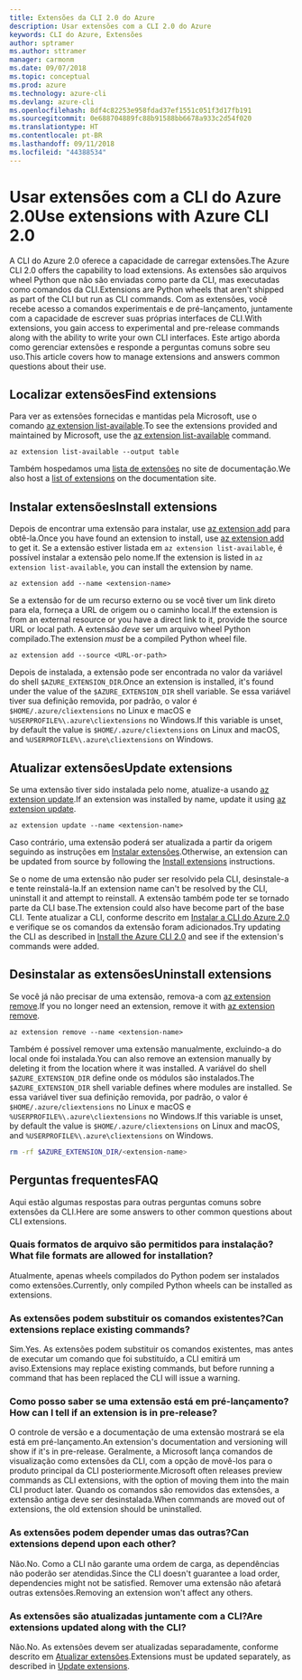 ```yaml
---
title: Extensões da CLI 2.0 do Azure
description: Usar extensões com a CLI 2.0 do Azure
keywords: CLI do Azure, Extensões
author: sptramer
ms.author: sttramer
manager: carmonm
ms.date: 09/07/2018
ms.topic: conceptual
ms.prod: azure
ms.technology: azure-cli
ms.devlang: azure-cli
ms.openlocfilehash: 8df4c82253e958fdad37ef1551c051f3d17fb191
ms.sourcegitcommit: 0e688704889fc88b91588bb6678a933c2d54f020
ms.translationtype: HT
ms.contentlocale: pt-BR
ms.lasthandoff: 09/11/2018
ms.locfileid: "44388534"
---
```

# <a name="use-extensions-with-azure-cli-20"></a><span data-ttu-id="81cf4-104">Usar extensões com a CLI do Azure 2.0</span><span class="sxs-lookup"><span data-stu-id="81cf4-104">Use extensions with Azure CLI 2.0</span></span>

<span data-ttu-id="81cf4-105">A CLI do Azure 2.0 oferece a capacidade de carregar extensões.</span><span class="sxs-lookup"><span data-stu-id="81cf4-105">The Azure CLI 2.0 offers the capability to load extensions.</span></span> <span data-ttu-id="81cf4-106">As extensões são arquivos wheel Python que não são enviadas como parte da CLI, mas executadas como comandos da CLI.</span><span class="sxs-lookup"><span data-stu-id="81cf4-106">Extensions are Python wheels that aren't shipped as part of the CLI but run as CLI commands.</span></span>
<span data-ttu-id="81cf4-107">Com as extensões, você recebe acesso a comandos experimentais e de pré-lançamento, juntamente com a capacidade de escrever suas próprias interfaces de CLI.</span><span class="sxs-lookup"><span data-stu-id="81cf4-107">With extensions, you gain access to experimental and pre-release commands along with the ability to write your own CLI interfaces.</span></span> <span data-ttu-id="81cf4-108">Este artigo aborda como gerenciar extensões e responde a perguntas comuns sobre seu uso.</span><span class="sxs-lookup"><span data-stu-id="81cf4-108">This article covers how to manage extensions and answers common questions about their use.</span></span>

## <a name="find-extensions"></a><span data-ttu-id="81cf4-109">Localizar extensões</span><span class="sxs-lookup"><span data-stu-id="81cf4-109">Find extensions</span></span>

<span data-ttu-id="81cf4-110">Para ver as extensões fornecidas e mantidas pela Microsoft, use o comando [az extension list-available](/cli/azure/extension#az-extension-list-available).</span><span class="sxs-lookup"><span data-stu-id="81cf4-110">To see the extensions provided and maintained by Microsoft, use the [az extension list-available](/cli/azure/extension#az-extension-list-available) command.</span></span>

```azurecli-interactive
az extension list-available --output table
```

<span data-ttu-id="81cf4-111">Também hospedamos uma [lista de extensões](azure-cli-extensions-list.md) no site de documentação.</span><span class="sxs-lookup"><span data-stu-id="81cf4-111">We also host a [list of extensions](azure-cli-extensions-list.md) on the documentation site.</span></span>

## <a name="install-extensions"></a><span data-ttu-id="81cf4-112">Instalar extensões</span><span class="sxs-lookup"><span data-stu-id="81cf4-112">Install extensions</span></span>

<span data-ttu-id="81cf4-113">Depois de encontrar uma extensão para instalar, use [az extension add](https://docs.microsoft.com/cli/azure/extension#az-extension-add) para obtê-la.</span><span class="sxs-lookup"><span data-stu-id="81cf4-113">Once you have found an extension to install, use [az extension add](https://docs.microsoft.com/cli/azure/extension#az-extension-add) to get it.</span></span> <span data-ttu-id="81cf4-114">Se a extensão estiver listada em `az extension list-available`, é possível instalar a extensão pelo nome.</span><span class="sxs-lookup"><span data-stu-id="81cf4-114">If the extension is listed in `az extension list-available`, you can install the extension by name.</span></span>

```azurecli-interactive
az extension add --name <extension-name>
```

<span data-ttu-id="81cf4-115">Se a extensão for de um recurso externo ou se você tiver um link direto para ela, forneça a URL de origem ou o caminho local.</span><span class="sxs-lookup"><span data-stu-id="81cf4-115">If the extension is from an external resource or you have a direct link to it, provide the source URL or local path.</span></span> <span data-ttu-id="81cf4-116">A extensão _deve_ ser um arquivo wheel Python compilado.</span><span class="sxs-lookup"><span data-stu-id="81cf4-116">The extension _must_ be a compiled Python wheel file.</span></span>

```azurecli-interactive
az extension add --source <URL-or-path>
```

<span data-ttu-id="81cf4-117">Depois de instalada, a extensão pode ser encontrada no valor da variável do shell `$AZURE_EXTENSION_DIR`.</span><span class="sxs-lookup"><span data-stu-id="81cf4-117">Once an extension is installed, it's found under the value of the `$AZURE_EXTENSION_DIR` shell variable.</span></span> <span data-ttu-id="81cf4-118">Se essa variável tiver sua definição removida, por padrão, o valor é `$HOME/.azure/cliextensions` no Linux e macOS e `%USERPROFILE%\.azure\cliextensions` no Windows.</span><span class="sxs-lookup"><span data-stu-id="81cf4-118">If this variable is unset, by default the value is `$HOME/.azure/cliextensions` on Linux and macOS, and `%USERPROFILE%\.azure\cliextensions` on Windows.</span></span>

## <a name="update-extensions"></a><span data-ttu-id="81cf4-119">Atualizar extensões</span><span class="sxs-lookup"><span data-stu-id="81cf4-119">Update extensions</span></span>

<span data-ttu-id="81cf4-120">Se uma extensão tiver sido instalada pelo nome, atualize-a usando [az extension update](https://docs.microsoft.com/cli/azure/extension#az-extension-update).</span><span class="sxs-lookup"><span data-stu-id="81cf4-120">If an extension was installed by name, update it using [az extension update](https://docs.microsoft.com/cli/azure/extension#az-extension-update).</span></span>

```azurecli-interactive
az extension update --name <extension-name>
```

<span data-ttu-id="81cf4-121">Caso contrário, uma extensão poderá ser atualizada a partir da origem seguindo as instruções em [Instalar extensões](#install-extensions).</span><span class="sxs-lookup"><span data-stu-id="81cf4-121">Otherwise, an extension can be updated from source by following the [Install extensions](#install-extensions) instructions.</span></span>

<span data-ttu-id="81cf4-122">Se o nome de uma extensão não puder ser resolvido pela CLI, desinstale-a e tente reinstalá-la.</span><span class="sxs-lookup"><span data-stu-id="81cf4-122">If an extension name can't be resolved by the CLI, uninstall it and attempt to reinstall.</span></span> <span data-ttu-id="81cf4-123">A extensão também pode ter se tornado parte da CLI base.</span><span class="sxs-lookup"><span data-stu-id="81cf4-123">The extension could also have become part of the base CLI.</span></span>
<span data-ttu-id="81cf4-124">Tente atualizar a CLI, conforme descrito em [Instalar a CLI do Azure 2.0](install-azure-cli.md) e verifique se os comandos da extensão foram adicionados.</span><span class="sxs-lookup"><span data-stu-id="81cf4-124">Try updating the CLI as described in [Install the Azure CLI 2.0](install-azure-cli.md) and see if the extension's commands were added.</span></span>

## <a name="uninstall-extensions"></a><span data-ttu-id="81cf4-125">Desinstalar as extensões</span><span class="sxs-lookup"><span data-stu-id="81cf4-125">Uninstall extensions</span></span>

<span data-ttu-id="81cf4-126">Se você já não precisar de uma extensão, remova-a com [az extension remove](https://docs.microsoft.com/cli/azure/extension#az-extension-remove).</span><span class="sxs-lookup"><span data-stu-id="81cf4-126">If you no longer need an extension, remove it with [az extension remove](https://docs.microsoft.com/cli/azure/extension#az-extension-remove).</span></span>

```azurecli-interactive
az extension remove --name <extension-name>
```

<span data-ttu-id="81cf4-127">Também é possível remover uma extensão manualmente, excluindo-a do local onde foi instalada.</span><span class="sxs-lookup"><span data-stu-id="81cf4-127">You can also remove an extension manually by deleting it from the location where it was installed.</span></span> <span data-ttu-id="81cf4-128">A variável do shell `$AZURE_EXTENSION_DIR` define onde os módulos são instalados.</span><span class="sxs-lookup"><span data-stu-id="81cf4-128">The `$AZURE_EXTENSION_DIR` shell variable defines where modules are installed.</span></span>
<span data-ttu-id="81cf4-129">Se essa variável tiver sua definição removida, por padrão, o valor é `$HOME/.azure/cliextensions` no Linux e macOS e `%USERPROFILE%\.azure\cliextensions` no Windows.</span><span class="sxs-lookup"><span data-stu-id="81cf4-129">If this variable is unset, by default the value is `$HOME/.azure/cliextensions` on Linux and macOS, and `%USERPROFILE%\.azure\cliextensions` on Windows.</span></span>

```bash
rm -rf $AZURE_EXTENSION_DIR/<extension-name>
```

## <a name="faq"></a><span data-ttu-id="81cf4-130">Perguntas frequentes</span><span class="sxs-lookup"><span data-stu-id="81cf4-130">FAQ</span></span>

<span data-ttu-id="81cf4-131">Aqui estão algumas respostas para outras perguntas comuns sobre extensões da CLI.</span><span class="sxs-lookup"><span data-stu-id="81cf4-131">Here are some answers to other common questions about CLI extensions.</span></span>

### <a name="what-file-formats-are-allowed-for-installation"></a><span data-ttu-id="81cf4-132">Quais formatos de arquivo são permitidos para instalação?</span><span class="sxs-lookup"><span data-stu-id="81cf4-132">What file formats are allowed for installation?</span></span>

<span data-ttu-id="81cf4-133">Atualmente, apenas wheels compilados do Python podem ser instalados como extensões.</span><span class="sxs-lookup"><span data-stu-id="81cf4-133">Currently, only compiled Python wheels can be installed as extensions.</span></span>

### <a name="can-extensions-replace-existing-commands"></a><span data-ttu-id="81cf4-134">As extensões podem substituir os comandos existentes?</span><span class="sxs-lookup"><span data-stu-id="81cf4-134">Can extensions replace existing commands?</span></span>

<span data-ttu-id="81cf4-135">Sim.</span><span class="sxs-lookup"><span data-stu-id="81cf4-135">Yes.</span></span> <span data-ttu-id="81cf4-136">As extensões podem substituir os comandos existentes, mas antes de executar um comando que foi substituído, a CLI emitirá um aviso.</span><span class="sxs-lookup"><span data-stu-id="81cf4-136">Extensions may replace existing commands, but before running a command that has been replaced the CLI will issue a warning.</span></span>

### <a name="how-can-i-tell-if-an-extension-is-in-pre-release"></a><span data-ttu-id="81cf4-137">Como posso saber se uma extensão está em pré-lançamento?</span><span class="sxs-lookup"><span data-stu-id="81cf4-137">How can I tell if an extension is in pre-release?</span></span>

<span data-ttu-id="81cf4-138">O controle de versão e a documentação de uma extensão mostrará se ela está em pré-lançamento.</span><span class="sxs-lookup"><span data-stu-id="81cf4-138">An extension's documentation and versioning will show if it's in pre-release.</span></span> <span data-ttu-id="81cf4-139">Geralmente, a Microsoft lança comandos de visualização como extensões da CLI, com a opção de movê-los para o produto principal da CLI posteriormente.</span><span class="sxs-lookup"><span data-stu-id="81cf4-139">Microsoft often releases preview commands as CLI extensions, with the option of moving them into the main CLI product later.</span></span> <span data-ttu-id="81cf4-140">Quando os comandos são removidos das extensões, a extensão antiga deve ser desinstalada.</span><span class="sxs-lookup"><span data-stu-id="81cf4-140">When commands are moved out of extensions, the old extension should be uninstalled.</span></span> 

### <a name="can-extensions-depend-upon-each-other"></a><span data-ttu-id="81cf4-141">As extensões podem depender umas das outras?</span><span class="sxs-lookup"><span data-stu-id="81cf4-141">Can extensions depend upon each other?</span></span>

<span data-ttu-id="81cf4-142">Não.</span><span class="sxs-lookup"><span data-stu-id="81cf4-142">No.</span></span> <span data-ttu-id="81cf4-143">Como a CLI não garante uma ordem de carga, as dependências não poderão ser atendidas.</span><span class="sxs-lookup"><span data-stu-id="81cf4-143">Since the CLI doesn't guarantee a load order, dependencies might not be satisfied.</span></span> <span data-ttu-id="81cf4-144">Remover uma extensão não afetará outras extensões.</span><span class="sxs-lookup"><span data-stu-id="81cf4-144">Removing an extension won't affect any others.</span></span>

### <a name="are-extensions-updated-along-with-the-cli"></a><span data-ttu-id="81cf4-145">As extensões são atualizadas juntamente com a CLI?</span><span class="sxs-lookup"><span data-stu-id="81cf4-145">Are extensions updated along with the CLI?</span></span>

<span data-ttu-id="81cf4-146">Não.</span><span class="sxs-lookup"><span data-stu-id="81cf4-146">No.</span></span> <span data-ttu-id="81cf4-147">As extensões devem ser atualizadas separadamente, conforme descrito em [Atualizar extensões](#update-extensions).</span><span class="sxs-lookup"><span data-stu-id="81cf4-147">Extensions must be updated separately, as described in [Update extensions](#update-extensions).</span></span>
